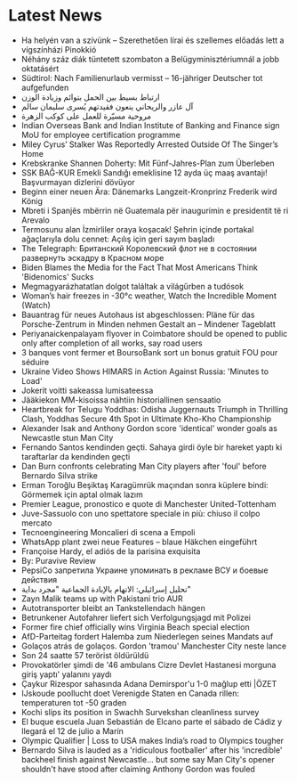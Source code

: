# Latest News
-  Ha helyén van a szívünk – Szerethetően lírai és szellemes előadás lett a vígszínházi Pinokkió
-  Néhány száz diák tüntetett szombaton a Belügyminisztériumnál a jobb oktatásért
-  Südtirol: Nach Familienurlaub vermisst – 16-jähriger Deutscher tot aufgefunden
-  ارتباط بسيط بين الحمل بتوائم وزيادة الوزن
-  آل عازر والريحاني ينعون فقيدتهم يُسرى سليمان سالم
-  مروحية مسيّرة للعمل على كوكب الزهرة
-  Indian Overseas Bank and Indian Institute of Banking and Finance sign MoU for employee certification programme
-  Miley Cyrus’ Stalker Was Reportedly Arrested Outside Of The Singer’s Home
-  Krebskranke Shannen Doherty: Mit Fünf-Jahres-Plan zum Überleben
-  SSK BAĞ-KUR Emekli Sandığı emeklisine 12 ayda üç maaş avantajı! Başvurmayan dizlerini dövüyor
-  Beginn einer neuen Ära: Dänemarks Langzeit-Kronprinz Frederik wird König
-  Mbreti i Spanjës mbërrin në Guatemala për inaugurimin e presidentit të ri Arevalo
-  Termosunu alan İzmirliler oraya koşacak! Şehrin içinde portakal ağaçlarıyla dolu cennet: Açılış için geri sayım başladı
-  The Telegraph: Британский Королевский флот не в состоянии развернуть эскадру в Красном море
-  Biden Blames the Media for the Fact That Most Americans Think 'Bidenomics' Sucks
-  Megmagyarázhatatlan dolgot találtak a világűrben a tudósok
-  Woman’s hair freezes in -30°c weather, Watch the Incredible Moment (Watch)
-  Bauantrag für neues Autohaus ist abgeschlossen: Pläne für das Porsche-Zentrum in Minden nehmen Gestalt an – Mindener Tageblatt
-  Periyanaickenpalayam flyover in Coimbatore should be opened to public only after completion of all works, say road users
-  3 banques vont fermer et BoursoBank sort un bonus gratuit FOU pour séduire
-  Ukraine Video Shows HIMARS in Action Against Russia: 'Minutes to Load'
-  Jokerit voitti sakeassa lumisateessa
-  Jääkiekon MM-kisoissa nähtiin historiallinen sensaatio
-  Heartbreak for Telugu Yoddhas: Odisha Juggernauts Triumph in Thrilling Clash, Yoddhas Secure 4th Spot in Ultimate Kho-Kho Championship
-  Alexander Isak and Anthony Gordon score 'identical' wonder goals as Newcastle stun Man City
-  Fernando Santos kendinden geçti. Sahaya girdi öyle bir hareket yaptı ki taraftarlar da kendinden geçti
-  Dan Burn confronts celebrating Man City players after 'foul' before Bernardo Silva strike
-  Erman Toroğlu Beşiktaş Karagümrük maçından sonra küplere bindi: Görmemek için aptal olmak lazım
-  Premier League, pronostico e quote di Manchester United-Tottenham
-  Juve-Sassuolo con uno spettatore speciale in più: chiuso il colpo mercato
-  Tecnoengineering Moncalieri di scena a Empoli
-  WhatsApp plant zwei neue Features – blaue Häkchen eingeführt
-  Françoise Hardy, el adiós de la parisina exquisita
-  By: Puravive Review
-  PepsiCo запретила Украине упоминать в рекламе ВСУ и боевые действия
-  تحليل إسرائيلي: الاتهام بالإبادة الجماعية "مجرد بداية"
-  Zayn Malik teams up with Pakistani trio AUR
-  Autotransporter bleibt an Tankstellendach hängen
-  Betrunkener Autofahrer liefert sich Verfolgungsjagd mit Polizei
-  Former fire chief officially wins Virginia Beach special election
-  AfD-Parteitag fordert Halemba zum Niederlegen seines Mandats auf
-  Golaços atrás de golaços. Gordon 'tramou' Manchester City neste lance
-  Son 24 saatte 57 terörist öldürüldü
-  Provokatörler şimdi de '46 ambulans Cizre Devlet Hastanesi morguna giriş yaptı' yalanını yaydı
-  Çaykur Rizespor sahasında Adana Demirspor'u 1-0 mağlup etti |ÖZET
-  IJskoude poollucht doet Verenigde Staten en Canada rillen: temperaturen tot -50 graden
-  Kochi slips its position in Swachh Survekshan cleanliness survey
-  El buque escuela Juan Sebastián de Elcano parte el sábado de Cádiz y llegará el 12 de julio a Marín
-  Olympic Qualifier | Loss to USA makes India’s road to Olympics tougher
-  Bernardo Silva is lauded as a 'ridiculous footballer' after his 'incredible' backheel finish against Newcastle… but some say Man City's opener shouldn't have stood after claiming Anthony Gordon was fouled
